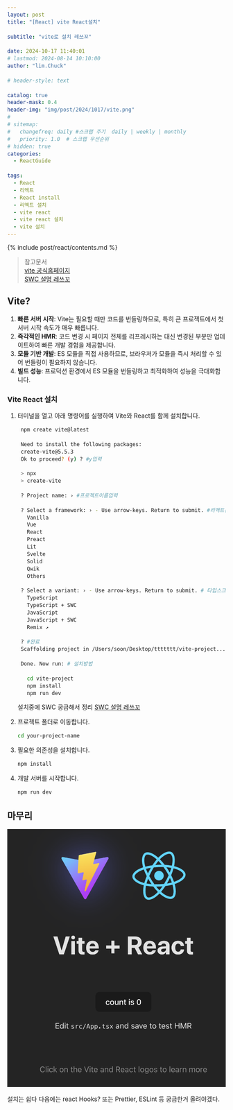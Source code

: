 ```yaml
---
layout: post
title: "[React] vite React설치"

subtitle: "vite로 설치 레쓰꼬"

date: 2024-10-17 11:40:01
# lastmod: 2024-08-14 10:10:00
author: "lim.Chuck"

# header-style: text

catalog: true
header-mask: 0.4
header-img: "img/post/2024/1017/vite.png"
#
# sitemap:
#   changefreq: daily #스크랩 주기  daily | weekly | monthly
#   priority: 1.0  # 스크랩 우선순위
# hidden: true
categories:
  - ReactGuide

tags:
  - React
  - 리엑트
  - React install
  - 리엑트 설치
  - vite react
  - vite react 설치
  - vite 설치
---
```


{% include post/react/contents.md %}

> 참고문서  
> [vite 공식홈페이지](https://ko.vitejs.dev/guide/)  
> [SWC 설명 레쓰꼬](/2024/10/17/swc/)

## Vite?

1. **빠른 서버 시작**: Vite는 필요할 때만 코드를 번들링하므로, 특히 큰 프로젝트에서 첫 서버 시작 속도가 매우 빠릅니다.
2. **즉각적인 HMR**: 코드 변경 시 페이지 전체를 리프레시하는 대신 변경된 부분만 업데이트하여 빠른 개발 경험을 제공합니다.
3. **모듈 기반 개발**: ES 모듈을 직접 사용하므로, 브라우저가 모듈을 즉시 처리할 수 있어 번들링이 필요하지 않습니다.
4. **빌드 성능**: 프로덕션 환경에서 ES 모듈을 번들링하고 최적화하여 성능을 극대화합니다.

### Vite React 설치

1. 터미널을 열고 아래 명령어를 실행하여 Vite와 React를 함께 설치합니다.

   ```bash
    npm create vite@latest

    Need to install the following packages:
    create-vite@5.5.3
    Ok to proceed? (y) ? #y입력

    > npx
    > create-vite

    ? Project name: › #프로젝트이름입력

    ? Select a framework: › - Use arrow-keys. Return to submit. #리엑트선택
      Vanilla
      Vue
      React
      Preact
      Lit
      Svelte
      Solid
      Qwik
      Others

    ? Select a variant: › - Use arrow-keys. Return to submit. # 타입스크립트 또는 js선택
      TypeScript
      TypeScript + SWC
      JavaScript
      JavaScript + SWC
      Remix ↗

    ? #완료
    Scaffolding project in /Users/soon/Desktop/ttttttt/vite-project... # init된 경로

    Done. Now run: # 설치방법

      cd vite-project
      npm install
      npm run dev

   ```

   설치중에 SWC 궁금해서 정리 [SWC 설명 레쓰꼬](/2024/10/17/swc/)

2. 프로젝트 폴더로 이동합니다.

   ```bash
   cd your-project-name
   ```

3. 필요한 의존성을 설치합니다.

   ```bash
   npm install
   ```

4. 개발 서버를 시작합니다.

   ```bash
   npm run dev
   ```

## 마무리

![vite](/img/post/2024/1017/vite.png)

설치는 쉽다 다음에는 react Hooks? 또는 Prettier, ESLint 등 궁금한거 올려야겠다.
